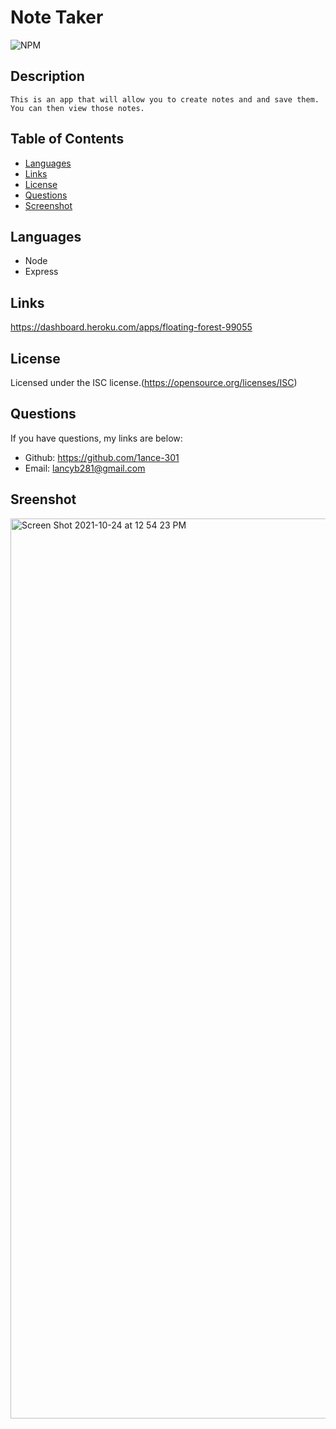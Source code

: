 # Note Taker

  ![NPM](https://img.shields.io/npm/l/glob?style=flat-square)

  ## Description
    This is an app that will allow you to create notes and and save them. You can then view those notes.

## Table of Contents
* [Languages](#langauages)
* [Links](#links)
* [License](#license)
* [Questions](#questions)
* [Screenshot](#screenshot)

## Languages
- Node
- Express

## Links
  https://dashboard.heroku.com/apps/floating-forest-99055

## License
  Licensed under the ISC license.(https://opensource.org/licenses/ISC)

## Questions
  If you have questions, my links are below:
  - Github: https://github.com/1ance-301
  - Email: lancyb281@gmail.com

## Sreenshot
<img width="1440" alt="Screen Shot 2021-10-24 at 12 54 23 PM" src="https://user-images.githubusercontent.com/87950314/138604467-4638c09e-8f69-47f2-a805-48a1f9958d7e.png">
